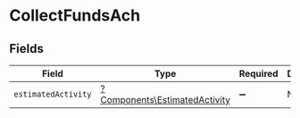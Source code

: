 # CollectFundsAch


## Fields

| Field                                                                         | Type                                                                          | Required                                                                      | Description                                                                   |
| ----------------------------------------------------------------------------- | ----------------------------------------------------------------------------- | ----------------------------------------------------------------------------- | ----------------------------------------------------------------------------- |
| `estimatedActivity`                                                           | [?Components\EstimatedActivity](../../Models/Components/EstimatedActivity.md) | :heavy_minus_sign:                                                            | N/A                                                                           |